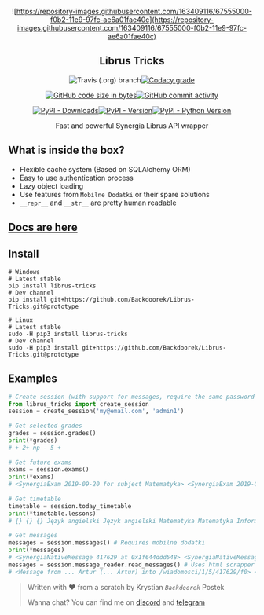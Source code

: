 <div align="center">  
  
 ![https://repository-images.githubusercontent.com/163409116/67555000-f0b2-11e9-97fc-ae6a01fae40c](https://repository-images.githubusercontent.com/163409116/67555000-f0b2-11e9-97fc-ae6a01fae40c)     <h2>Librus Tricks</h2>  
  
![Travis (.org) branch](https://img.shields.io/travis/Backdoorek/Librus-Tricks/prototype?logo=travis&style=for-the-badge)[![Codacy grade](https://img.shields.io/codacy/grade/afcbb085b8a746db8795c3a5a13054e6.svg?logo=codacy&style=for-the-badge)](https://app.codacy.com/project/Backdoorek/Librus-Tricks/dashboard)  
  
[![GitHub code size in bytes](https://img.shields.io/github/languages/code-size/Backdoorek/Librus-Tricks.svg?color=gray&logo=github&style=for-the-badge)![GitHub commit activity](https://img.shields.io/github/commit-activity/m/Backdoorek/Librus-Tricks.svg?style=for-the-badge)](https://github.com/Backdoorek/Librus-Tricks)  
  
[![PyPI - Downloads](https://img.shields.io/pypi/dm/librus-tricks.svg?style=for-the-badge)![PyPI - Version](https://img.shields.io/pypi/v/librus-tricks.svg?style=for-the-badge)![PyPI - Python Version](https://img.shields.io/pypi/pyversions/librus-tricks.svg?style=for-the-badge)](https://pypi.org/project/librus-tricks/)  
  
Fast and powerful Synergia Librus API wrapper  
</div>  
  
## What is inside the box?  
 - Flexible cache system (Based on SQLAlchemy ORM)  
 - Easy to use authentication process  
 - Lazy object loading  
 - Use features from `Mobilne Dodatki` or their spare solutions  
 - `__repr__` and `__str__` are pretty human readable  
  
## [Docs are here](http://librustricks.kpostek.pl/)  
  
## Install  
```text  
# Windows  
# Latest stable  
pip install librus-tricks  
# Dev channel  
pip install git+https://github.com/Backdoorek/Librus-Tricks.git@prototype  
  
# Linux  
# Latest stable  
sudo -H pip3 install librus-tricks  
# Dev channel  
sudo -H pip3 install git+https://github.com/Backdoorek/Librus-Tricks.git@prototype  
```  
  
## Examples  
```python  
# Create session (with support for messages, require the same password for Portal Librus and Synergia)  
from librus_tricks import create_session  
session = create_session('my@email.com', 'admin1')  
  
# Get selected grades  
grades = session.grades()  
print(*grades)  
# + 2+ np - 5 +  
  
# Get future exams  
exams = session.exams()  
print(*exams)  
# <SynergiaExam 2019-09-20 for subject Matematyka> <SynergiaExam 2019-09-24 for subject Język polski>  
  
# Get timetable  
timetable = session.today_timetable  
print(*timetable.lessons)  
# {} {} {} Język angielski Język angielski Matematyka Matematyka Informatyka Informatyka {} {}  
  
# Get messages  
messages = session.messages() # Requires mobilne dodatki  
print(*messages)  
# <SynergiaNativeMessage 417629 at 0x1f644ddd548> <SynergiaNativeMessage 390558 at 0x1f643148488> <SynergiaNativeMessage 286746 at 0x1f643da28c8>  
messages = session.message_reader.read_messages() # Uses html scrapper to read messages, doesn't require mobilne dodatki print(*messages)  
# <Message from ... Artur (... Artur) into /wiadomosci/1/5/417629/f0> <Message from ... Marzenna (... Marzenna) into /wiadomosci/1/5/390558/f0> <Message from SuperAdministrator into /wiadomosci/1/5/286746/f0>  
```  
  
> Written with ❤ from a scratch by Krystian _`Backdoorek`_ Postek  
>  
> Wanna chat? You can find me on [discord](https://discord.gg/WHY87GR) and [telegram](https://t.me/Backdoorek)